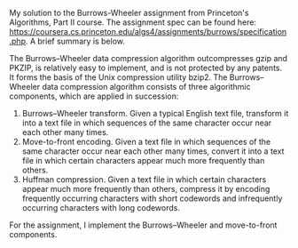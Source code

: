My solution to the Burrows-Wheeler assignment from Princeton's Algorithms, Part II course. The assignment spec can be found here: https://coursera.cs.princeton.edu/algs4/assignments/burrows/specification.php. A brief summary is below.

The Burrows–Wheeler data compression algorithm outcompresses gzip and PKZIP, is relatively easy to implement, and is not protected by any patents. It forms the basis of the Unix compression utility bzip2.
The Burrows–Wheeler data compression algorithm consists of three algorithmic components, which are applied in succession:

1. Burrows–Wheeler transform. Given a typical English text file, transform it into a text file in which sequences of the same character occur near each other many times.
2. Move-to-front encoding. Given a text file in which sequences of the same character occur near each other many times, convert it into a text file in which certain characters appear much more frequently than others.
3. Huffman compression. Given a text file in which certain characters appear much more frequently than others, compress it by encoding frequently occurring characters with short codewords and infrequently occurring characters with long codewords.

For the assignment, I implement the Burrows–Wheeler and move-to-front components.
